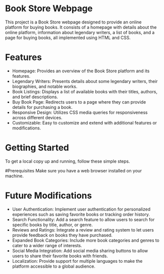 # Book Store Webpage
This project is a Book Store webpage designed to provide an online platform for buying books. It consists of a homepage with details about the online platform, information about legendary writers, a list of books, and a page for buying books, all implemented using HTML and CSS.

# Features
- Homepage: Provides an overview of the Book Store platform and its features.
- Legendary Writers: Presents details about some legendary writers, their biographies, and notable works.
- Book Listings: Displays a list of available books with their titles, authors, and brief descriptions.
- Buy Book Page: Redirects users to a page where they can provide details for purchasing a book.
- Responsive Design: Utilizes CSS media queries for responsiveness across different devices.
- Customizable: Easy to customize and extend with additional features or modifications.

# Getting Started
To get a local copy up and running, follow these simple steps.

#Prerequisites
Make sure you have a web browser installed on your machine.

# Future Modifications

- User Authentication: Implement user authentication for personalized experiences such as saving favorite books or tracking order history.
- Search Functionality: Add a search feature to allow users to search for specific books by title, author, or genre.
- Reviews and Ratings: Integrate a review and rating system to let users provide feedback on books they have purchased.
- Expanded Book Categories: Include more book categories and genres to cater to a wider range of interests.
- Social Media Integration: Add social media sharing buttons to allow users to share their favorite books with friends.
- Localization: Provide support for multiple languages to make the platform accessible to a global audience.
